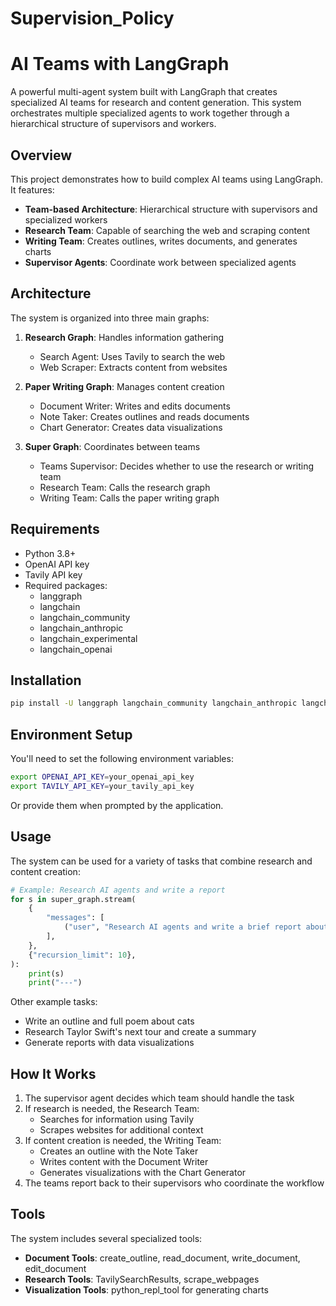 # Supervision_Policy

# AI Teams with LangGraph

A powerful multi-agent system built with LangGraph that creates specialized AI teams for research and content generation. This system orchestrates multiple specialized agents to work together through a hierarchical structure of supervisors and workers.

## Overview

This project demonstrates how to build complex AI teams using LangGraph. It features:

- **Team-based Architecture**: Hierarchical structure with supervisors and specialized workers
- **Research Team**: Capable of searching the web and scraping content
- **Writing Team**: Creates outlines, writes documents, and generates charts
- **Supervisor Agents**: Coordinate work between specialized agents

## Architecture

The system is organized into three main graphs:

1. **Research Graph**: Handles information gathering
   - Search Agent: Uses Tavily to search the web
   - Web Scraper: Extracts content from websites

2. **Paper Writing Graph**: Manages content creation
   - Document Writer: Writes and edits documents
   - Note Taker: Creates outlines and reads documents
   - Chart Generator: Creates data visualizations

3. **Super Graph**: Coordinates between teams
   - Teams Supervisor: Decides whether to use the research or writing team
   - Research Team: Calls the research graph
   - Writing Team: Calls the paper writing graph

## Requirements

- Python 3.8+
- OpenAI API key
- Tavily API key
- Required packages:
  - langgraph
  - langchain
  - langchain_community
  - langchain_anthropic
  - langchain_experimental
  - langchain_openai

## Installation

```bash
pip install -U langgraph langchain_community langchain_anthropic langchain_experimental langchain_openai
```

## Environment Setup

You'll need to set the following environment variables:

```bash
export OPENAI_API_KEY=your_openai_api_key
export TAVILY_API_KEY=your_tavily_api_key
```

Or provide them when prompted by the application.

## Usage

The system can be used for a variety of tasks that combine research and content creation:

```python
# Example: Research AI agents and write a report
for s in super_graph.stream(
    {
        "messages": [
            ("user", "Research AI agents and write a brief report about them.")
        ],
    },
    {"recursion_limit": 10},
):
    print(s)
    print("---")
```

Other example tasks:
- Write an outline and full poem about cats
- Research Taylor Swift's next tour and create a summary
- Generate reports with data visualizations

## How It Works

1. The supervisor agent decides which team should handle the task
2. If research is needed, the Research Team:
   - Searches for information using Tavily
   - Scrapes websites for additional context
3. If content creation is needed, the Writing Team:
   - Creates an outline with the Note Taker
   - Writes content with the Document Writer
   - Generates visualizations with the Chart Generator
4. The teams report back to their supervisors who coordinate the workflow

## Tools

The system includes several specialized tools:

- **Document Tools**: create_outline, read_document, write_document, edit_document
- **Research Tools**: TavilySearchResults, scrape_webpages
- **Visualization Tools**: python_repl_tool for generating charts



